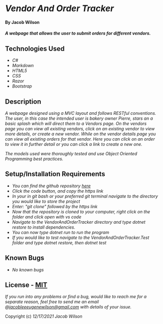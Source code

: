 # _Vendor And Order Tracker_

#### By **Jacob Wilson**

#### _A webpage that allows the user to submit orders for different vendors._

## Technologies Used

* _C#_
* _Markdown_
* _HTML5_
* _CSS_
* _Razor_
* _Bootstrap_

## Description

_A webpage designed using a MVC layout and follows RESTful conventions. The user, in this case the intended user is bakery owner Pierre, stars an a basic splash which will direct them to a Vendors page. On the vendors page you can view all existing vendors, click on an existing vendor to view more details, or create a new vendor. While on the vendor details page you can view all existing orders for that vendor. Here you can click on an order to view it in further detail or you can click a link to create a new one._

_The models used were thoroughly tested and use Object Oriented Programming best practices._

## Setup/Installation Requirements

* _You can find the github repository [here](https://github.com/JLEWilson/UniversityRegistrar.Solution)_
* _Click the code button, and copy the https link_
* _In your in git bash or your preferred git terminal navigate to the directory you would like to store the project_
* _Enter: "git clone" followed by the https link_
* _Now that the repository is cloned to your computer, right click on the folder and click open with vs code_
* _Navigate to the VendorAndOrderTracker directory and type dotnet restore to install dependencies._
* _You can now type dotnet run to run the program_
* _If you would like to test navigate to the VendorAndOrderTracker.Test folder and type dotnet restore, then dotnet test_


## Known Bugs

* _No known bugs_

## License - [MIT](https://opensource.org/licenses/MIT)

_If you run into any problems or find a bug, would like to reach me for a separate reason, feel free to send me an email @jacobleeeugenewilson@gmail.com with details of your issue._

Copyright (c) _12/17/2021_ _Jacob Wilson_
